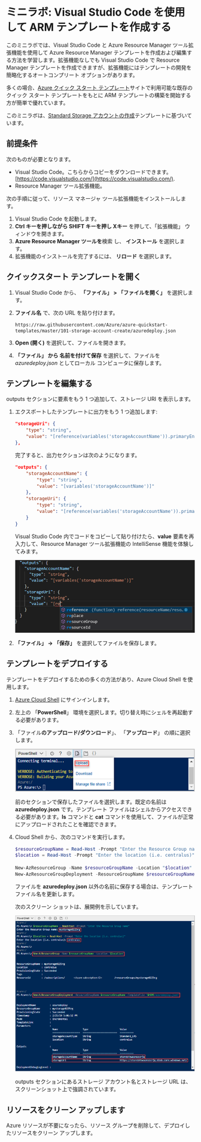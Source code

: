 ﻿# ミニラボ: Visual Studio Code を使用して ARM テンプレートを作成する

このミニラボでは、Visual Studio Code と Azure Resource Manager ツール拡張機能を使用して Azure Resource Manager テンプレートを作成および編集する方法を学習します。拡張機能なしでも Visual Studio Code で Resource Manager テンプレートを作成できますが、拡張機能にはテンプレートの開発を簡略化するオートコンプリート オプションがあります。

多くの場合、[Azure クイック スタート テンプレート](https://azure.microsoft.com/resources/templates/)サイトで利用可能な既存のクイック スタート テンプレートをもとに ARM テンプレートの構築を開始する方が簡単で優れています。

このミニラボは、[Standard Storage アカウントの作成](https://azure.microsoft.com/resources/templates/101-storage-account-create/)テンプレートに基づいています。

## 前提条件

次のものが必要となります。

* Visual Studio Code。こちらからコピーをダウンロードできます。[https://code.visualstudio.com/](https://code.visualstudio.com/).
* Resource Manager ツール拡張機能。

次の手順に従って、リソース マネージャ ツール拡張機能をインストールします。

1. Visual Studio Code を起動します。
2. **Ctrl キーを押しながら SHIFT キーを押し Xキー** を押して、「拡張機能」 ウィンドウを開きます。
3. **Azure Resource Manager ツールを**検索 し、 **インストール** を選択します。
4. 拡張機能のインストールを完了するには、 **リロード** を選択します。

## クイックスタート テンプレートを開く

1. Visual Studio Code から、 **「ファイル」 > 「ファイルを開く」** を選択します。

2. **ファイル名** で、次の URL を貼り付けます。

    ```
    https://raw.githubusercontent.com/Azure/azure-quickstart-templates/master/101-storage-account-create/azuredeploy.json
    ```

3. **Open (開く)** を選択して、ファイルを開きます。

4. **「ファイル」 から 名前を付けて保存** を選択して、ファイルを *azuredeploy.json* としてローカル コンピュータに保存します。

## テンプレートを編集する

outputs セクションに要素をもう 1 つ追加して、ストレージ URI を表示します。

1. エクスポートしたテンプレートに出力をもう 1 つ追加します:

    ```json
    "storageUri": {
        "type": "string",
        "value": "[reference(variables('storageAccountName')).primaryEndpoints.blob]"
    },
    ```

    完了すると、出力セクションは次のようになります。

    ```json
    "outputs": {
        "storageAccountName": {
            "type": "string",
            "value": "[variables('storageAccountName')]"
        },
        "storageUri": {
            "type": "string",
            "value": "[reference(variables('storageAccountName')).primaryEndpoints.blob]"
        }
    }
    ```

    Visual Studio Code 内でコードをコピーして貼り付けたら、**value** 要素を再入力して、Resource Manager ツール拡張機能の IntelliSense 機能を体験してみます。

    ![Resource Manager テンプレート Visual Studio Code IntelliSense](../../Linked_Image_Files/resource-manager-templates-visual-studio-code-intellisense.png)

2. **「ファイル」 → 「保存」** を選択してファイルを保存します。


## テンプレートをデプロイする

テンプレートをデプロイするための多くの方法があり、Azure Cloud Shell を使用します。 

1. [Azure Cloud Shell](https://shell.azure.com/) にサインインします。

2. 左上の 「**PowerShell**」 環境を選択します。切り替え時にシェルを再起動する必要があります。 

3. 「ファイル**のアップロード/ダウンロード**」、 「**アップロード**」 の順に選択します。

    ![インターフェイスの [ファイルのアップロード] ボタンの場所を示す図](../../Linked_Image_Files/azure-portal-cloud-shell-upload-file-powershell.png)

    前のセクションで保存したファイルを選択します。既定の名前は **azuredeploy.json** です。テンプレート ファイルはシェルからアクセスできる必要があります。**ls** コマンドと **cat** コマンドを使用して、ファイルが正常にアップロードされたことを確認できます。
    
4. Cloud Shell から、次のコマンドを実行します。 

    ```powershell
    $resourceGroupName = Read-Host -Prompt "Enter the Resource Group name"
    $location = Read-Host -Prompt "Enter the location (i.e. centralus)"

    New-AzResourceGroup -Name $resourceGroupName -Location "$location"
    New-AzResourceGroupDeployment -ResourceGroupName $resourceGroupName -TemplateFile "$HOME/azuredeploy.json"
    ```

    ファイルを **azuredeploy.json** 以外の名前に保存する場合は、テンプレート ファイル名を更新します。

    次のスクリーン ショットは、展開例を示しています。

    ![Azure portal Cloud Shell のデプロイ テンプレート、変数、コマンドが上部で強調されています。](../../Linked_Image_Files/azure-portal-cloud-shell-deploy-template-powershell.png)

    outputs セクションにあるストレージ アカウント名とストレージ URL は、スクリーンショット上で強調されています。 

## リソースをクリーン アップします

Azure リソースが不要になったら、リソース グループを削除して、デプロイしたリソースをクリーン アップします。

